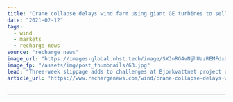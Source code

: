 ```yaml
---
title: "Crane collapse delays wind farm using giant GE turbines to sell power to Google"
date: "2021-02-12"
tags: 
  - wind
  - markets
  - recharge news
source: "recharge news"
image_url: "https://images-global.nhst.tech/image/SXJnRG4vNjhUazREMFdxUUsxdUV3Q0Z2aU9kUkhvT2NhZERQNmxxTGtLVT0=/nhst/binary/d8251c9645b1fc30b1bea35ce2dc5754"
image_fp: "/assets/img/post_thumbnails/63.jpg"
lead: "Three-week slippage adds to challenges at Bjorkvattnet project already battling weather and Covid disruption"
article_url: "https://www.rechargenews.com/wind/crane-collapse-delays-wind-farm-using-giant-ge-turbines-to-sell-power-to-google/2-1-961969"
---
```


---
